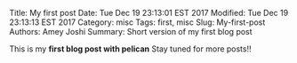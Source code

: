 Title: My first post
Date: Tue Dec 19 23:13:01 EST 2017
Modified: Tue Dec 19 23:13:13 EST 2017
Category: misc
Tags: first, misc
Slug: My-first-post
Authors: Amey Joshi
Summary: Short version of my first blog post

This is my **first blog post with pelican**
Stay tuned for more posts!!
